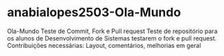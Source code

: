 # anabialopes2503-Ola-Mundo
Ola-Mundo Teste de Commit, Fork e Pull request  Teste de repositório para os alunos de Desenvolvimento de Sistemas testarem o fork e pull request.  Contribuições necessárias: Layout, comentários, melhorias em geral
